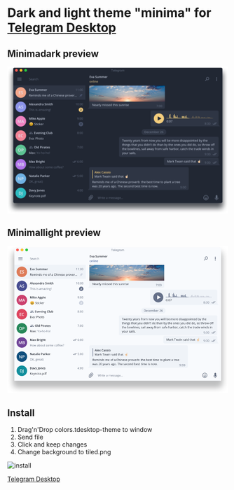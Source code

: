 # Dark and light theme "minima" for [Telegram Desktop](https://telegram.org/apps#desktop-apps)

## Minimadark preview

![minimadark_preview](https://github.com/magomaev/telegram-theme-minima/blob/master/minimadark_preview.png)

## Minimallight preview

![minimalight_preview](https://github.com/magomaev/telegram-theme-minima/blob/master/minimalight_preview.png)

## Install
1. Drag'n'Drop colors.tdesktop-theme to window
2. Send file
3. Click and keep changes
4. Change background to tiled.png

![install](https://github.com/magomaev/telegram-theme-minima/blob/master/install.gif)

[Telegram Desktop](https://desktop.telegram.org/)
